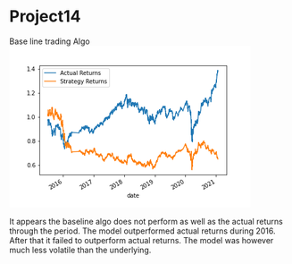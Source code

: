 # Project14

Base line trading Algo
![BaseLine](/Starter_code/baseline.png)

It appears the baseline algo does not perform as well as the actual returns through the period. The model outperformed actual returns during 2016. After that it failed to outperform actual returns. The model was however much less volatile than the underlying. 
